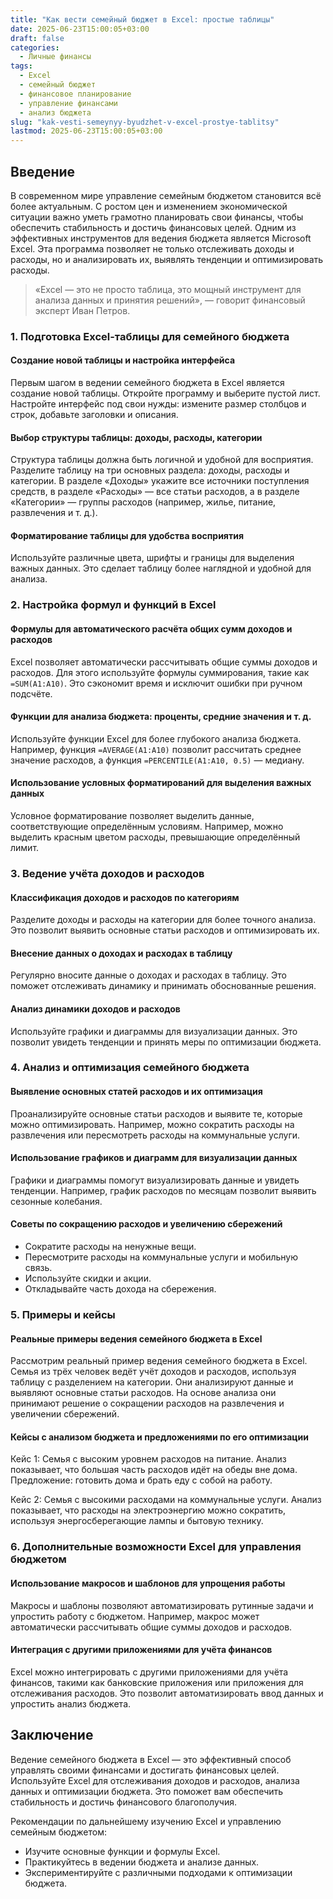 ```yaml
---
title: "Как вести семейный бюджет в Excel: простые таблицы"
date: 2025-06-23T15:00:05+03:00
draft: false
categories:
  - Личные финансы
tags:
  - Excel
  - семейный бюджет
  - финансовое планирование
  - управление финансами
  - анализ бюджета
slug: "kak-vesti-semeynyy-byudzhet-v-excel-prostye-tablitsy"
lastmod: 2025-06-23T15:00:05+03:00
---
```


## Введение

В современном мире управление семейным бюджетом становится всё более актуальным. С ростом цен и изменением экономической ситуации важно уметь грамотно планировать свои финансы, чтобы обеспечить стабильность и достичь финансовых целей. Одним из эффективных инструментов для ведения бюджета является Microsoft Excel. Эта программа позволяет не только отслеживать доходы и расходы, но и анализировать их, выявлять тенденции и оптимизировать расходы.

> «Excel — это не просто таблица, это мощный инструмент для анализа данных и принятия решений», — говорит финансовый эксперт Иван Петров.

### 1. Подготовка Excel-таблицы для семейного бюджета

#### Создание новой таблицы и настройка интерфейса

Первым шагом в ведении семейного бюджета в Excel является создание новой таблицы. Откройте программу и выберите пустой лист. Настройте интерфейс под свои нужды: измените размер столбцов и строк, добавьте заголовки и описания.

#### Выбор структуры таблицы: доходы, расходы, категории

Структура таблицы должна быть логичной и удобной для восприятия. Разделите таблицу на три основных раздела: доходы, расходы и категории. В разделе «Доходы» укажите все источники поступления средств, в разделе «Расходы» — все статьи расходов, а в разделе «Категории» — группы расходов (например, жилье, питание, развлечения и т. д.).

#### Форматирование таблицы для удобства восприятия

Используйте различные цвета, шрифты и границы для выделения важных данных. Это сделает таблицу более наглядной и удобной для анализа.

### 2. Настройка формул и функций в Excel

#### Формулы для автоматического расчёта общих сумм доходов и расходов

Excel позволяет автоматически рассчитывать общие суммы доходов и расходов. Для этого используйте формулы суммирования, такие как `=SUM(A1:A10)`. Это сэкономит время и исключит ошибки при ручном подсчёте.

#### Функции для анализа бюджета: проценты, средние значения и т. д.

Используйте функции Excel для более глубокого анализа бюджета. Например, функция `=AVERAGE(A1:A10)` позволит рассчитать среднее значение расходов, а функция `=PERCENTILE(A1:A10, 0.5)` — медиану.

#### Использование условных форматирований для выделения важных данных

Условное форматирование позволяет выделить данные, соответствующие определённым условиям. Например, можно выделить красным цветом расходы, превышающие определённый лимит.

### 3. Ведение учёта доходов и расходов

#### Классификация доходов и расходов по категориям

Разделите доходы и расходы на категории для более точного анализа. Это позволит выявить основные статьи расходов и оптимизировать их.

#### Внесение данных о доходах и расходах в таблицу

Регулярно вносите данные о доходах и расходах в таблицу. Это поможет отслеживать динамику и принимать обоснованные решения.

#### Анализ динамики доходов и расходов

Используйте графики и диаграммы для визуализации данных. Это позволит увидеть тенденции и принять меры по оптимизации бюджета.

### 4. Анализ и оптимизация семейного бюджета

#### Выявление основных статей расходов и их оптимизация

Проанализируйте основные статьи расходов и выявите те, которые можно оптимизировать. Например, можно сократить расходы на развлечения или пересмотреть расходы на коммунальные услуги.

#### Использование графиков и диаграмм для визуализации данных

Графики и диаграммы помогут визуализировать данные и увидеть тенденции. Например, график расходов по месяцам позволит выявить сезонные колебания.

#### Советы по сокращению расходов и увеличению сбережений

- Сократите расходы на ненужные вещи.
- Пересмотрите расходы на коммунальные услуги и мобильную связь.
- Используйте скидки и акции.
- Откладывайте часть дохода на сбережения.

### 5. Примеры и кейсы

#### Реальные примеры ведения семейного бюджета в Excel

Рассмотрим реальный пример ведения семейного бюджета в Excel. Семья из трёх человек ведёт учёт доходов и расходов, используя таблицу с разделением на категории. Они анализируют данные и выявляют основные статьи расходов. На основе анализа они принимают решение о сокращении расходов на развлечения и увеличении сбережений.

#### Кейсы с анализом бюджета и предложениями по его оптимизации

Кейс 1: Семья с высоким уровнем расходов на питание. Анализ показывает, что большая часть расходов идёт на обеды вне дома. Предложение: готовить дома и брать еду с собой на работу.

Кейс 2: Семья с высокими расходами на коммунальные услуги. Анализ показывает, что расходы на электроэнергию можно сократить, используя энергосберегающие лампы и бытовую технику.

### 6. Дополнительные возможности Excel для управления бюджетом

#### Использование макросов и шаблонов для упрощения работы

Макросы и шаблоны позволяют автоматизировать рутинные задачи и упростить работу с бюджетом. Например, макрос может автоматически рассчитывать общие суммы доходов и расходов.

#### Интеграция с другими приложениями для учёта финансов

Excel можно интегрировать с другими приложениями для учёта финансов, такими как банковские приложения или приложения для отслеживания расходов. Это позволит автоматизировать ввод данных и упростить анализ бюджета.

## Заключение

Ведение семейного бюджета в Excel — это эффективный способ управлять своими финансами и достигать финансовых целей. Используйте Excel для отслеживания доходов и расходов, анализа данных и оптимизации бюджета. Это поможет вам обеспечить стабильность и достичь финансового благополучия.

Рекомендации по дальнейшему изучению Excel и управлению семейным бюджетом:
- Изучите основные функции и формулы Excel.
- Практикуйтесь в ведении бюджета и анализе данных.
- Экспериментируйте с различными подходами к оптимизации бюджета.
